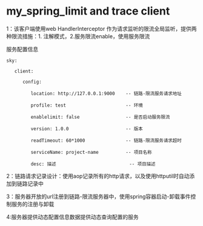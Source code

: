 # my_spring_limit and trace client
1：该客户端使用web HandlerInterceptor  作为请求监听的限流全局监听，提供两种限流措施：1. 注解模式，2.服务限流enable，使用服务限流

服务配置信息

	sky:
	
	   client:
	   
	      config:
	      
	         location: http://127.0.0.1:9000    -- 链路-限流服务请求地址
	         
	         profile: test						-- 环境
	         
	         enablelimit: false					-- 是否启动服务限流
	         
	         version: 1.0.0						-- 版本
	         
	         readTimeout: 60*1000				-- 链路-限流服务请求超时
	         
	         serviceName: project-name			-- 项目名称
	         
	         desc: 描述							-- 项目描述

2：链路请求记录设计：使用aop记录所有的http请求，以及使用httputil时自动添加到链路记录中

3：服务器开放的url注册到链路-限流服务器中，使用spring容器启动-卸载事件控制服务的注册与卸载

4:服务器提供动态配置信息数据提供动态查询配置的服务  